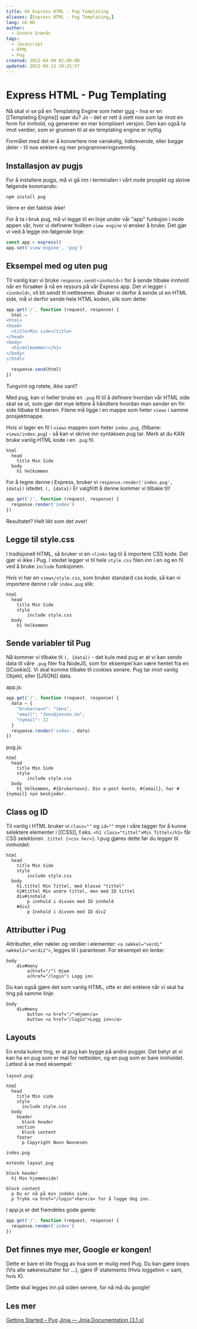 ```yaml
---
title: 04 Express HTML - Pug Templating
aliases: [Express HTML - Pug Templating,]
lang: nb-NO
author:
  - Sondre Grønås
tags:
  - Javascript
  - HTML
  - Pug
created: 2022-04-09 02:00:00
updated: 2022-08-13 20:25:57
---
```

# Express HTML - Pug Templating
Nå skal vi se på en Templating Engine som heter [pug](https://pugjs.org/) - hva er en [[Templating Engine]] spør du? Jo - det er rett å slett noe som tar imot en form for innhold, og genererer en mer komplisert versjon. Den kan også ta imot verdier, som er grunnen til at en templating engine er nyttig.

Formålet med det er å konvertere noe vanskelig, tidkrevende, eller begge deler - til noe enklere og mer programmeringsvennlig.

## Installasjon av pugjs
For å installere pugjs, må vi gå inn i terminalen i vårt node prosjekt og skrive følgende kommando:
```
npm install pug
```

Verre er det faktisk ikke!

For å ta i bruk pug, må vi legge til en linje under vår "app" funksjon i node appen vår, hvor vi definerer hvilken `view engine` vi ønsker å bruke. Det gjør vi ved å legge inn følgende linje:
```js
const app = express()
app.set('view engine', 'pug')
```

## Eksempel med og uten pug
Til vanlig kan vi bruke `response.send(<innhold>)` for å sende tilbake innhold når en forsøker å nå en ressurs på vår Express app. Det vi legger i `<innhold>`, vil bli sendt til nettleseren. Ønsker vi derfor å sende ut en HTML side, må vi derfor sende hele HTML koden, slik som dette:

```js
app.get('/', function (request, response) {
  html = `
<html>
<head>
  <title>Min side</title>
</head>
<body>
  <h1>Velkommen!</h1>
</body>
</html>
`
  response.send(html)
})
```
Tungvint og rotete, ikke sant?

Med pug, kan vi heller bruke en `.pug` fil til å definere hvordan vår HTML side skal se ut, som gjør det mye lettere å håndtere hvordan man sender en fin side tilbake til leseren. Filene må ligge i en mappe som heter `views` i samme prosjektmappe.

Hvis vi lager en fil i `views` mappen som heter `index.pug`, (filbane: `views/index.pug`) - så kan vi skrive inn syntaksen pug tar. Merk at du KAN bruke vanlig HTML kode i en `.pug` fil.

```pug
html
  head
    title Min Side
  body
    h1 Velkommen
```

For å tegne denne i Express, bruker vi `response.render('index.pug', {data})` istedet. `(, {data})` Er valgfritt å denne kommer vi tilbake til!
```js
app.get('/', function (request, response) {
  response.render('index')
})
```

Resultatet? Helt likt som det over!

## Legge til style.css
I tradisjonell HTML, så bruker vi en `<link>` tag til å importere CSS kode. Det gjør vi ikke i Pug. I stedet legger vi til hele `style.css` filen inn i en og en fil ved å bruke `include` funksjonen.

Hvis vi har en `views/style.css`, som bruker standard css kode, så kan vi importere denne i vår `index.pug` slik:
```pug
html
  head
    title Min Side
    style
	    include style.css
  body
    h1 Velkommen
```

## Sende variabler til Pug
Nå kommer vi tilbake til `(, {data})` - det kule med pug er at vi kan sende data til våre `.pug` filer fra NodeJS, som for eksempel kan være hentet fra en [[Cookie]]. Vi skal komme tilbake til cookies senere. Pug tar imot vanlig Objekt, eller [[JSON]] data.

app.js:
```js
app.get('/', function (request, response) {
  data = {
	"brukernavn": "Jens",
	"email": "Jens@jensen.no",
	"nymail": 22
  }
  response.render('index', data)
})
```

pug.js:
```pug
html
  head
    title Min Side
    style
	    include style.css
  body
    h1 Velkommen, #{brukernavn}. Din e-post konto, #{email}, har #{nymail} nye beskjeder. 
```

## Class og ID
Til vanlig i HTML bruker vi `class=""` og `id=""` mye i våre tagger for å kunne selektere elementer i [[CSS]], f.eks. `<h1 class="tittel">Min Tittel</h1>` får CSS selektoren `.tittel {<css her>}`. I pug gjøres dette før du legger til innholdet:
```pug
html
  head
    title Min Side
    style
	    include style.css
  body
    h1.tittel Min Tittel, med klasse "tittel"
    h2#tittel Min andre tittel, men med ID tittel
    div#innhold
	    p innhold i divven med ID innhold
	#div2
		p Innhold i divven med ID div2
```

## Attributter i Pug
Attributter, eller nøkler og verdier i elementer: `<a nøkkel="verdi" nøkkel2="verdi2">`, legges til i paranteser. For eksempel en lenke:
```pug
body
	div#meny
		a(href="/") Hjem
		a(href="/login") Logg inn
```

Du kan også gjøre det som vanlig HTML, ofte er det enklere når vi skal ha ting på samme linje:
```pug
body
	div#meny
		button <a href="/">Hjem</a>
		button <a href="/login">Logg inn</a>
```

## Layouts
En enda kulere ting, er at pug kan bygge på andre pugger. Det betyr at vi kan ha en pug som er mal for nettsiden, og en pug som er bare innholdet. Lettest å se med eksempel:

`layout.pug`:
```pug
html
  head
    title Min side
    style
      include style.css
  body
    header
      block header
    section
      block content
    footer
      p Copyright Navn Navnesen
```

`index.pug`
```pug
extends layout.pug

block header
  h1 Min hjemmeside!

block content
  p Du er nå på min indeks side.
  p Trykk <a href="/login">her</a> for å logge deg inn.
```

I app.js er det fremdeles gode gamle:
```js
app.get('/', function (request, response) {
  response.render('index')
})
```

## Det finnes mye mer, Google er kongen!
Dette er bare et lite fnugg av hva som er mulig med Pug. Du kan gjøre loops (Vis alle søkeresultater for ...), gjøre IF statements (Hvis loggetinn = sant, hvis X).

Dette skal legges inn på siden senere, for nå må du google!

## Les mer
[Getting Started – Pug](https://pugjs.org/api/getting-started.html)
[Jinja — Jinja Documentation (3.1.x)](https://jinja.palletsprojects.com/en/3.1.x/)